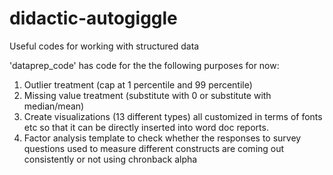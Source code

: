 # didactic-autogiggle
Useful codes for working with structured data

'dataprep_code' has code for the the following purposes for now:

1. Outlier treatment (cap at 1 percentile and 99 percentile)
2. Missing value treatment (substitute with 0 or substitute with median/mean)
3. Create visualizations (13 different types) all customized in terms of fonts etc so that it can be directly inserted into word doc reports.
4. Factor analysis template to check whether the responses to survey questions used to measure different constructs are coming out consistently or not using chronback alpha
